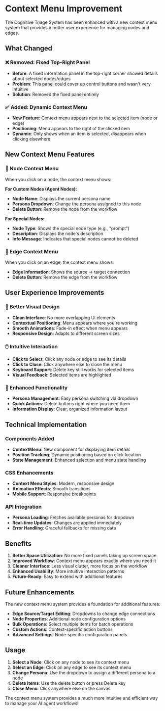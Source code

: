 # Context Menu Improvement

The Cognitive Triage System has been enhanced with a new context menu system that provides a better user experience for managing nodes and edges.

## What Changed

### ❌ Removed: Fixed Top-Right Panel
- **Before**: A fixed information panel in the top-right corner showed details about selected nodes/edges
- **Problem**: This panel could cover up control buttons and wasn't very intuitive
- **Solution**: Removed the fixed panel entirely

### ✅ Added: Dynamic Context Menu
- **New Feature**: Context menu appears next to the selected item (node or edge)
- **Positioning**: Menu appears to the right of the clicked item
- **Dynamic**: Only shows when an item is selected, disappears when clicking elsewhere

## New Context Menu Features

### 🎯 Node Context Menu
When you click on a node, the context menu shows:

**For Custom Nodes (Agent Nodes):**
- **Node Name**: Displays the current persona name
- **Persona Dropdown**: Change the persona assigned to this node
- **Delete Button**: Remove the node from the workflow

**For Special Nodes:**
- **Node Type**: Shows the special node type (e.g., "prompt")
- **Description**: Displays the node's description
- **Info Message**: Indicates that special nodes cannot be deleted

### 🔗 Edge Context Menu
When you click on an edge, the context menu shows:

- **Edge Information**: Shows the source → target connection
- **Delete Button**: Remove the edge from the workflow

## User Experience Improvements

### 🎨 Better Visual Design
- **Clean Interface**: No more overlapping UI elements
- **Contextual Positioning**: Menu appears where you're working
- **Smooth Animations**: Fade-in effect when menu appears
- **Responsive Design**: Adapts to different screen sizes

### 🖱️ Intuitive Interaction
- **Click to Select**: Click any node or edge to see its details
- **Click to Close**: Click anywhere else to close the menu
- **Keyboard Support**: Delete key still works for selected items
- **Visual Feedback**: Selected items are highlighted

### 🚀 Enhanced Functionality
- **Persona Management**: Easy persona switching via dropdown
- **Quick Actions**: Delete buttons right where you need them
- **Information Display**: Clear, organized information layout

## Technical Implementation

### Components Added
- **ContextMenu**: New component for displaying item details
- **Position Tracking**: Dynamic positioning based on click location
- **State Management**: Enhanced selection and menu state handling

### CSS Enhancements
- **Context Menu Styles**: Modern, responsive design
- **Animation Effects**: Smooth transitions
- **Mobile Support**: Responsive breakpoints

### API Integration
- **Persona Loading**: Fetches available personas for dropdown
- **Real-time Updates**: Changes are applied immediately
- **Error Handling**: Graceful fallbacks for missing data

## Benefits

1. **Better Space Utilization**: No more fixed panels taking up screen space
2. **Improved Workflow**: Context menu appears exactly where you need it
3. **Cleaner Interface**: Less visual clutter, more focus on the workflow
4. **Enhanced Usability**: More intuitive interaction patterns
5. **Future-Ready**: Easy to extend with additional features

## Future Enhancements

The new context menu system provides a foundation for additional features:

- **Edge Source/Target Editing**: Dropdowns to change edge connections
- **Node Properties**: Additional node configuration options
- **Bulk Operations**: Select multiple items for batch operations
- **Custom Actions**: Context-specific action buttons
- **Advanced Settings**: Node-specific configuration panels

## Usage

1. **Select a Node**: Click on any node to see its context menu
2. **Select an Edge**: Click on any edge to see its context menu
3. **Change Persona**: Use the dropdown to assign a different persona to a node
4. **Delete Items**: Use the delete button or press Delete key
5. **Close Menu**: Click anywhere else on the canvas

The context menu system provides a much more intuitive and efficient way to manage your AI agent workflows! 